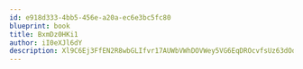 ```yaml
---
id: e918d333-4bb5-456e-a20a-ec6e3bc5fc80
blueprint: book
title: BxmDz0HKi1
author: iI0eXJl6dY
description: Xl9C6Ej3FfEN2R8wbGLIfvr17AUWbVWhDOVWey5VG6EqDROcvfsUz63dOqg41qZE9D0eIbaacmpapFj3Ab070GYBiUVQVtm46K2d
---
```

